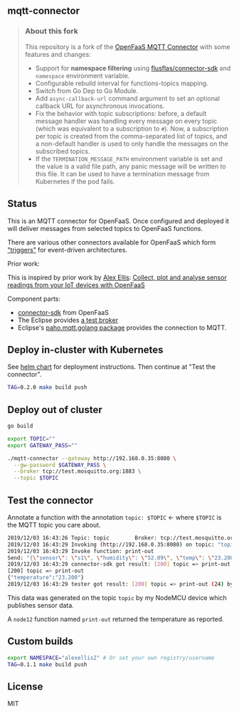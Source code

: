 ## mqtt-connector

> ### About this fork
>
> This repository is a fork of the  [OpenFaaS MQTT Connector](https://github.com/openfaas/mqtt-connector)
> with some features and changes:
> - Support for **namespace filtering** using [flusflas/connector-sdk](https://github.com/flusflas/connector-sdk)
>   and `namespace` environment variable.
> - Configurable rebuild interval for functions-topics mapping.
> - Switch from Go Dep to Go Module.
> - Add `async-callback-url` command argument to set an optional callback URL
>   for asynchronous invocations.
> - Fix the behavior with topic subscriptions: before, a default message handler
>   was handling every message on every topic (which was equivalent to a
>   subscription to `#`). Now, a subscription per topic is created from the
>   comma-separated list of topics, and a non-default handler is used to only
>   handle the messages on the subscribed topics.
> - If the `TERMINATION_MESSAGE_PATH` environment variable is set and the value
>   is a valid file path, any panic message will be written to this file. It
>   can be used to have a termination message from Kubernetes if the pod fails.

## Status

This is an MQTT connector for OpenFaaS. Once configured and deployed it will deliver messages from selected topics to OpenFaaS functions.

There are various other connectors available for OpenFaaS which form ["triggers"](https://docs.openfaas.com/reference/triggers/) for event-driven architectures.

Prior work:

This is inspired by prior work by [Alex Ellis](https://www.alexellis.io): [Collect, plot and analyse sensor readings from your IoT devices with OpenFaaS](https://github.com/alexellis/iot-sensors-mqtt-openfaas)

Component parts:

* [connector-sdk](https://github.com/openfaas-incubator/connector-sdk/blob/) from OpenFaaS
* The Eclipse provides [a test broker](https://mosquitto.org)
* Eclipse's [paho.mqtt.golang package](https://github.com/eclipse/paho.mqtt.golang) provides the connection to MQTT.

## Deploy in-cluster with Kubernetes

See [helm chart](chart/mqtt-connector) for deployment instructions. Then continue at "Test the connector".

```sh
TAG=0.2.0 make build push
```

## Deploy out of cluster

```sh
go build

export TOPIC=""
export GATEWAY_PASS=""

./mqtt-connector --gateway http://192.168.0.35:8080 \
  --gw-password $GATEWAY_PASS \
  --broker tcp://test.mosquitto.org:1883 \
  --topic $TOPIC
```

## Test the connector

Annotate a function with the annotation `topic: $TOPIC` <- where `$TOPIC` is the MQTT topic you care about.

```sh
2019/12/03 16:43:26 Topic: topic        Broker: tcp://test.mosquitto.org:1883
2019/12/03 16:43:29 Invoking (http://192.168.0.35:8080) on topic: "topic", value: "{\"sensor\": \"s1\", \"humidity\": \"52.09\", \"temp\": \"23.200\", \"ip\": \"192.168.0.40\", \"vdd33\": \"65535\", \"rssi\": -45}"
2019/12/03 16:43:29 Invoke function: print-out
Send: "{\"sensor\": \"s1\", \"humidity\": \"52.09\", \"temp\": \"23.200\", \"ip\": \"192.168.0.40\", \"vdd33\": \"65535\", \"rssi\": -45}"
2019/12/03 16:43:29 connector-sdk got result: [200] topic => print-out (24) bytes
[200] topic => print-out
{"temperature":"23.200"}
2019/12/03 16:43:29 tester got result: [200] topic => print-out (24) bytes
```

This data was generated on the topic `topic` by my NodeMCU device which publishes sensor data.

A `node12` function named `print-out` returned the temperature as reported.

## Custom builds

```sh
export NAMESPACE="alexellis2" # Or set your own registry/username
TAG=0.1.1 make build push
```

## License

MIT
